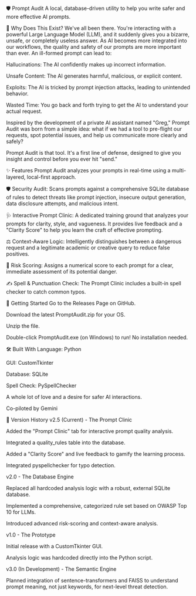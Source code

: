 🛡️ Prompt Audit
A local, database-driven utility to help you write safer and more effective AI prompts.

🤔 Why Does This Exist?
We've all been there. You're interacting with a powerful Large Language Model (LLM), and it suddenly gives you a bizarre, unsafe, or completely useless answer. As AI becomes more integrated into our workflows, the quality and safety of our prompts are more important than ever. An ill-formed prompt can lead to:

Hallucinations: The AI confidently makes up incorrect information.

Unsafe Content: The AI generates harmful, malicious, or explicit content.

Exploits: The AI is tricked by prompt injection attacks, leading to unintended behavior.

Wasted Time: You go back and forth trying to get the AI to understand your actual request.

Inspired by the development of a private AI assistant named "Greg," Prompt Audit was born from a simple idea: what if we had a tool to pre-flight our requests, spot potential issues, and help us communicate more clearly and safely?

Prompt Audit is that tool. It's a first line of defense, designed to give you insight and control before you ever hit "send."

✨ Features
Prompt Audit analyzes your prompts in real-time using a multi-layered, local-first approach.

🛡️ Security Audit: Scans prompts against a comprehensive SQLite database of rules to detect threats like prompt injection, insecure output generation, data disclosure attempts, and malicious intent.

🩺 Interactive Prompt Clinic: A dedicated training ground that analyzes your prompts for clarity, style, and vagueness. It provides live feedback and a "Clarity Score" to help you learn the craft of effective prompting.

⚖️ Context-Aware Logic: Intelligently distinguishes between a dangerous request and a legitimate academic or creative query to reduce false positives.

💯 Risk Scoring: Assigns a numerical score to each prompt for a clear, immediate assessment of its potential danger.

✍️ Spell & Punctuation Check: The Prompt Clinic includes a built-in spell checker to catch common typos.

🚀 Getting Started
Go to the Releases Page on GitHub.

Download the latest PromptAudit.zip for your OS.

Unzip the file.

Double-click PromptAudit.exe (on Windows) to run! No installation needed.

🛠️ Built With
Language: Python

GUI: CustomTkinter

Database: SQLite

Spell Check: PySpellChecker

A whole lot of love and a desire for safer AI interactions.

Co-piloted by Gemini

📜 Version History
v2.5 (Current) - The Prompt Clinic

Added the "Prompt Clinic" tab for interactive prompt quality analysis.

Integrated a quality_rules table into the database.

Added a "Clarity Score" and live feedback to gamify the learning process.

Integrated pyspellchecker for typo detection.

v2.0 - The Database Engine

Replaced all hardcoded analysis logic with a robust, external SQLite database.

Implemented a comprehensive, categorized rule set based on OWASP Top 10 for LLMs.

Introduced advanced risk-scoring and context-aware analysis.

v1.0 - The Prototype

Initial release with a CustomTkinter GUI.

Analysis logic was hardcoded directly into the Python script.

v3.0 (In Development) - The Semantic Engine

Planned integration of sentence-transformers and FAISS to understand prompt meaning, not just keywords, for next-level threat detection.